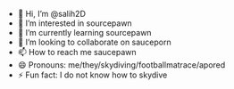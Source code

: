 - 👋 Hi, I’m @salih2D
- 👀 I’m interested in sourcepawn
- 🌱 I’m currently learning sourcepawn
- 💞️ I’m looking to collaborate on sauceporn
- 📫 How to reach me saucepawn
- 😄 Pronouns: me/they/skydiving/footballmatrace/apored
- ⚡ Fun fact: I do not know how to skydive

<!---
salih2D/salih2D is a ✨ special ✨ repository because its `README.md` (this file) appears on your GitHub profile.
You can click the Preview link to take a look at your changes.
--->

